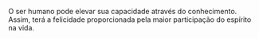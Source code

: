 O ser humano pode elevar sua capacidade através do conhecimento. Assim, terá a felicidade proporcionada pela maior participação do espírito na vida.

